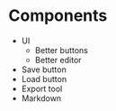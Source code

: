 # Components

- UI
  - Better buttons
  - Better editor
- Save button
- Load button
- Export tool
- Markdown
